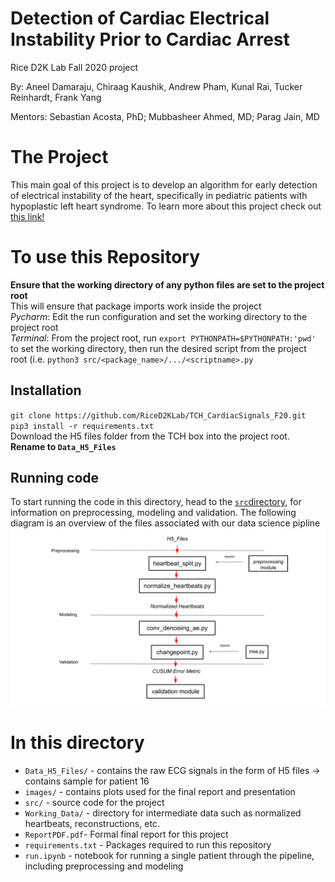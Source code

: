 # Detection of Cardiac Electrical Instability Prior to Cardiac Arrest
Rice D2K Lab Fall 2020 project

By: Aneel Damaraju, Chiraag Kaushik, Andrew Pham, Kunal Rai, Tucker Reinhardt, Frank Yang

Mentors: Sebastian Acosta, PhD; Mubbasheer Ahmed, MD; Parag Jain, MD

# The Project 

This main goal of this project is to develop an algorithm for early detection of electrical instability of the heart, specifically in pediatric patients with hypoplastic left heart syndrome. To learn more about this project check out [this link!](https://github.com/RiceD2KLab/TCH_CardiacSignals_F20/blob/master/ReportPDF.pdf)


# To use this Repository

**Ensure that the working directory of any python files are set to the project root**\
This will ensure that package imports work inside the project\
*Pycharm*: Edit the run configuration and set the working directory to the project root\
*Terminal*: From the project root, run `export PYTHONPATH=$PYTHONPATH:'pwd'` to set the working directory, then run the desired script from the project root (i.e. `python3 src/<package_name>/.../<scriptname>.py`


## Installation

`git clone https://github.com/RiceD2KLab/TCH_CardiacSignals_F20.git` \
`pip3 install -r requirements.txt` \
Download the H5 files folder from the TCH box into the project root. **Rename  to `Data_H5_Files`**

## Running code 

To start running the code in this directory, head to the [``src``directory](https://github.com/RiceD2KLab/TCH_CardiacSignals_F20/tree/master/src), for information on preprocessing, modeling and validation.
The following diagram is an overview of the files associated with our data science pipline
![Data Science Pipeline Overview](images/pipelinediagram.svg) 

# In this directory
* `Data_H5_Files/` - contains the raw ECG signals in the form of H5 files -> contains sample for patient 16
* `images/` - contains plots used for the final report and presentation
*  `src/` - source code for the project
* `Working_Data/` - directory for intermediate data such as normalized heartbeats, reconstructions, etc.
* ``ReportPDF.pdf``- Formal final report for this project
* ``requirements.txt`` - Packages required to run this repository
* `run.ipynb` - notebook for running a single patient through the pipeline, including preprocessing and modeling
